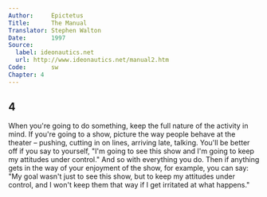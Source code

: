```yaml
---
Author:     Epictetus  
Title:      The Manual  
Translator: Stephen Walton  
Date:       1997  
Source:
  label: ideonautics.net
  url: http://www.ideonautics.net/manual2.htm
Code:       sw  
Chapter: 4
---
```

##  4

When you're going to do something, keep the full nature of the activity in
mind. If you're going to a show, picture the way people behave at the theater –
pushing, cutting in on lines, arriving late, talking. You'll be better off if
you say to yourself, "I'm going to see this show and I'm going to keep my
attitudes under control." And so with everything you do. Then if anything gets
in the way of your enjoyment of the show, for example, you can say: "My goal
wasn't just to see this show, but to keep my attitudes under control, and I
won't keep them that way if I get irritated at what happens."


